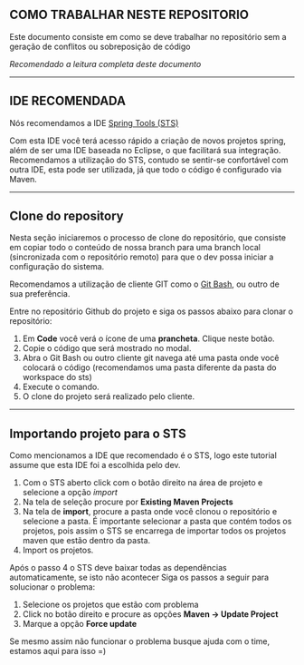 ## COMO TRABALHAR NESTE REPOSITORIO

Este documento consiste em como se deve trabalhar no repositório sem a geração de conflitos ou sobreposição de código

*Recomendado a leitura completa deste documento*

---

## IDE RECOMENDADA

Nós recomendamos a IDE [Spring Tools (STS)](https://spring.io/tools3/sts/all)

Com esta IDE você terá acesso rápido a criação de novos projetos spring, além de ser uma IDE baseada no Eclipse, o que facilitará sua integração. Recomendamos a utilização do STS, contudo se sentir-se confortável com outra IDE, esta pode ser utilizada, já que todo o código é configurado via Maven. 

---

## Clone do repository

Nesta seção iniciaremos o processo de clone do repositório, que consiste em copiar todo o conteúdo de nossa branch para uma branch local (sincronizada com o repositório remoto) para que o dev possa iniciar a configuração do sistema.

Recomendamos a utilização de cliente GIT como o [Git Bash](https://git-scm.com/downloads), ou outro de sua preferência. 

Entre no repositório Github do projeto e siga os passos abaixo para clonar o repositório:

1. Em **Code** você verá o ícone de uma **prancheta**. Clique neste botão.
2. Copie o código que será mostrado no modal.
3. Abra o Git Bash ou outro cliente git navega até uma pasta onde você colocará o código (recomendamos uma pasta diferente da pasta do workspace do sts)
4. Execute o comando.
5. O clone do projeto será realizado pelo cliente.

---

## Importando projeto para o STS

Como mencionamos a IDE que recomendado é o STS, logo este tutorial assume que esta IDE foi a escolhida pelo dev.

1. Com o STS aberto click com o botão direito na área de projeto e selecione a opção *import* 
2. Na tela de seleção procure por **Existing Maven Projects**
3. Na tela de **import**, procure a pasta onde você clonou o repositório e selecione a pasta. É importante selecionar a pasta que contém todos os projetos, pois assim o STS se encarrega de importar todos os projetos maven que estão dentro da pasta.
4. Import os projetos.

Após o passo 4 o STS deve baixar todas as dependências automaticamente, se isto não acontecer Siga os passos a seguir para solucionar o problema:

1. Selecione os projetos que estão com problema
2. Click no botão direito e procure as opções **Maven -> Update Project**
3. Marque a opção **Force update**

Se mesmo assim não funcionar o problema busque ajuda com o time, estamos aqui para isso =)